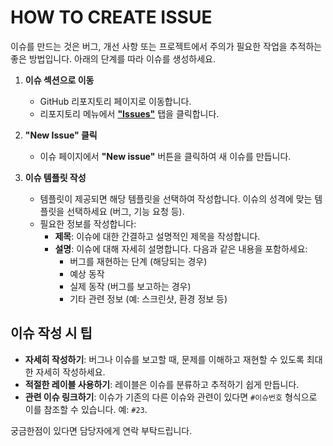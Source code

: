 # HOW TO CREATE ISSUE

이슈를 만드는 것은 버그, 개선 사항 또는 프로젝트에서 주의가 필요한 작업을 추적하는 좋은 방법입니다. 아래의 단계를 따라 이슈를 생성하세요.


1. **이슈 섹션으로 이동**
   - GitHub 리포지토리 페이지로 이동합니다.
   - 리포지토리 메뉴에서 [**"Issues"**](https://github.com/Team-B1ND/B1ND-AUTH-TEMPLATE/issues) 탭을 클릭합니다.

2. **"New Issue" 클릭**
   - 이슈 페이지에서 **"New issue"** 버튼을 클릭하여 새 이슈를 만듭니다.

3. **이슈 템플릿 작성**
   - 템플릿이 제공되면 해당 템플릿을 선택하여 작성합니다. 이슈의 성격에 맞는 템플릿을 선택하세요 (버그, 기능 요청 등).
   - 필요한 정보를 작성합니다:
     - **제목**: 이슈에 대한 간결하고 설명적인 제목을 작성합니다.
     - **설명**: 이슈에 대해 자세히 설명합니다. 다음과 같은 내용을 포함하세요:
       - 버그를 재현하는 단계 (해당되는 경우)
       - 예상 동작
       - 실제 동작 (버그를 보고하는 경우)
       - 기타 관련 정보 (예: 스크린샷, 환경 정보 등)

## 이슈 작성 시 팁

- **자세히 작성하기**: 버그나 이슈를 보고할 때, 문제를 이해하고 재현할 수 있도록 최대한 자세히 작성하세요.
- **적절한 레이블 사용하기**: 레이블은 이슈를 분류하고 추적하기 쉽게 만듭니다.
- **관련 이슈 링크하기**: 이슈가 기존의 다른 이슈와 관련이 있다면 `#이슈번호` 형식으로 이를 참조할 수 있습니다. 예: `#23`.


궁금한점이 있다면 담당자에게 연락 부탁드립니다.